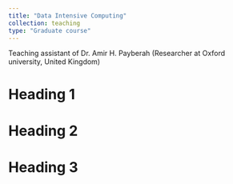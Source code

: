 ```yaml
---
title: "Data Intensive Computing"
collection: teaching
type: "Graduate course"
---
```

Teaching assistant of Dr. Amir H. Payberah (Researcher at Oxford university, United Kingdom)

Heading 1
======

Heading 2
======

Heading 3
======
